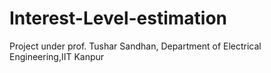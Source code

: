 # Interest-Level-estimation
Project under prof. Tushar Sandhan, Department of Electrical Engineering,IIT Kanpur
